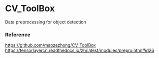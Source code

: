 # CV_ToolBox
Data preprocessing for object detection  
### Reference
https://github.com/maozezhong/CV_ToolBox   
https://tensorlayercn.readthedocs.io/zh/latest/modules/prepro.html#id26   
